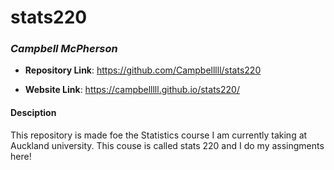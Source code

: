 # stats220

### *Campbell McPherson*

* **Repository Link**: https://github.com/Campbelllll/stats220 

* **Website Link**: https://campbelllll.github.io/stats220/

#### Desciption
This repository is made foe the Statistics course I am currently taking at Auckland university. This couse is called stats 220 and I do my assingments here!

